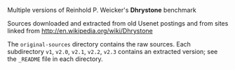 Multiple versions of Reinhold P. Weicker's **Dhrystone** benchmark

Sources downloaded and extracted from old Usenet postings and from
sites linked from http://en.wikipedia.org/wiki/Dhrystone

The `original-sources` directory contains the raw sources.  Each
subdirectory `v1`, `v2.0`, `v2.1`, `v2.2`, `v2.3` contains an extracted
version; see the `_README` file in each directory.
